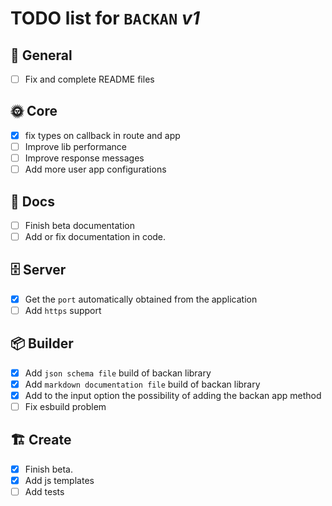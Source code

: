 # **TODO** list for `BACKAN` _v1_

## 🌈 General

- [ ] Fix and complete README files

## 🌞 Core

- [x] fix types on callback in route and app
- [ ] Improve lib performance
- [ ] Improve response messages
- [ ] Add more user app configurations

## 📖 Docs

- [ ] Finish beta documentation
- [ ] Add or fix documentation in code.

## 🗄️ Server

- [x] Get the `port` automatically obtained from the application
- [ ] Add `https` support

## 📦 Builder

- [x] Add `json schema file` build of backan library
- [x] Add `markdown documentation file` build of backan library
- [x] Add to the input option the possibility of adding the backan app method
- [ ] Fix esbuild problem

## 🏗️ Create

- [x] Finish beta.
- [x] Add js templates
- [ ] Add tests
